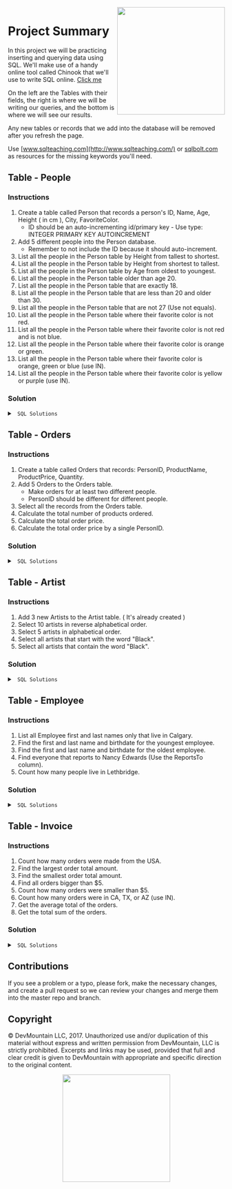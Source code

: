 <img src="https://devmounta.in/img/logowhiteblue.png" width="250" align="right">

# Project Summary

In this project we will be practicing inserting and querying data using SQL. We'll make use of a handy online tool called Chinook that we'll use to write SQL online. <a href="http://jxs.me/chinook-web/">Click me</a>

On the left are the Tables with their fields, the right is where we will be writing our queries, and the bottom is where we will see our results.  

Any new tables or records that we add into the database will be removed after you refresh the page.

Use [www.sqlteaching.com](http://www.sqlteaching.com/) or [sqlbolt.com](http://sqlbolt.com/) as resources for the missing keywords you'll need.

## Table - People

### Instructions
1. Create a table called Person that records a person's ID, Name, Age, Height ( in cm ), City, FavoriteColor. 
    * ID should be an auto-incrementing id/primary key - Use type: INTEGER PRIMARY KEY AUTOINCREMENT
2. Add 5 different people into the Person database. 
    * Remember to not include the ID because it should auto-increment.
3. List all the people in the Person table by Height from tallest to shortest.
4. List all the people in the Person table by Height from shortest to tallest.
5. List all the people in the Person table by Age from oldest to youngest.
6. List all the people in the Person table older than age 20.
7. List all the people in the Person table that are exactly 18.
8. List all the people in the Person table that are less than 20 and older than 30.
9. List all the people in the Person table that are not 27 (Use not equals).
10. List all the people in the Person table where their favorite color is not red.
11. List all the people in the Person table where their favorite color is not red and is not blue.
12. List all the people in the Person table where their favorite color is orange or green.
13. List all the people in the Person table where their favorite color is orange, green or blue (use IN).
14. List all the people in the Person table where their favorite color is yellow or purple (use IN).

### Solution

<details>

<summary> <code> SQL Solutions </code> </summary>

<details>

<summary> <code> #1 </code> </summary>

```sql
CREATE TABLE Person ( ID INTEGER PRIMARY KEY AUTOINCREMENT, Name string, Age integer, Height integer, City string, FavoriteColor string );
```

</details>

<details>

<summary> <code> #2 </code> </summary>

```sql
INSERT INTO Person ( Name, Age, Height, City, FavoriteColor ) VALUES ( "First Last", 21, 182, "City", "Color" );
```

</details>

<details>

<summary> <code> #3 </code> </summary>

```sql
SELECT * FROM Person ORDER BY Height DESC;
```

</details>

<details>

<summary> <code> #4 </code> </summary>

```sql
SELECT * FROM Person ORDER BY Height ASC;
```

</details>

<details>

<summary> <code> #5 </code> </summary>

```sql
SELECT * FROM Person ORDER BY Age DESC;
```

</details>

<details>

<summary> <code> #6 </code> </summary>

```sql
SELECT * FROM Person WHERE Age > 20;
```

</details>

<details>

<summary> <code> #7 </code> </summary>

```sql
SELECT * FROM Person WHERE Age = 18;
```

</details>

<details>

<summary> <code> #8 </code> </summary>

```sql
SELECT * FROM Person WHERE Age < 20 OR Age > 30;
```

</details>

<details>

<summary> <code> #9 </code> </summary>

```sql
SELECT * FROM Person WHERE Age != 27;
```

</details>

<details>

<summary> <code> #10 </code> </summary>

```sql
SELECT * FROM Person WHERE FavoriteColor != "red";
```

</details>

<details>

<summary> <code> #11 </code> </summary>

```sql
SELECT * FROM Person WHERE FavoriteColor != "red" AND FavoriteColor != "blue";
```

</details>

<details>

<summary> <code> #12 </code> </summary>

```sql
SELECT * FROM Person WHERE FavoriteColor = "orange" OR FavoriteColor = "green";
```

</details>

<details>

<summary> <code> #13 </code> </summary>

```sql
SELECT * FROM Person WHERE FavoriteColor IN ( "orange", "green", "blue" );
```

</details>

<details>

<summary> <code> #14 </code> </summary>

```sql
SELECT * FROM Person WHERE FavoriteColor IN ( "yellow", "purple" )
```

</details>

</details>

## Table - Orders

### Instructions

1. Create a table called Orders that records: PersonID, ProductName, ProductPrice, Quantity.
2. Add 5 Orders to the Orders table.
    * Make orders for at least two different people.
    * PersonID should be different for different people.
3. Select all the records from the Orders table.
4. Calculate the total number of products ordered.
5. Calculate the total order price.
6. Calculate the total order price by a single PersonID.

### Solution

<details>

<summary> <code> SQL Solutions </code> </summary>

<details>

<summary> <code> #1 </code> </summary>

```sql
CREATE TABLE Orders ( PersonID integer, ProductName string, ProductPrice float, Quantity integer );
```

</details>

<details>

<summary> <code> #2 </code> </summary>

```sql
INSERT INTO Orders ( PersonID, ProductName, ProductPrice, Quantity ) VALUES ( 0, "Product", 12.50, 2 );
```

</details>

<details>

<summary> <code> #3 </code> </summary>

```sql
SELECT * FROM Orders;
```

</details>

<details>

<summary> <code> #4 </code> </summary>

```sql
SELECT SUM(Quantity) FROM Orders;
```

</details>

<details>

<summary> <code> #5 </code> </summary>

```sql
SELECT SUM(ProductPrice * Quantity) FROM Orders;
```

</details>

<details>

<summary> <code> #6 </code> </summary>

```sql
/* The value of PersonID depends on what IDs you used. Use a valid ID from your table */
SELECT SUM(ProductPrice * Quantity) FROM Orders WHERE PersonID = 0;
```

</details>

</details>

## Table - Artist

### Instructions

1. Add 3 new Artists to the Artist table. ( It's already created )
2. Select 10 artists in reverse alphabetical order.
3. Select 5 artists in alphabetical order.
4. Select all artists that start with the word "Black".
5. Select all artists that contain the word "Black".

### Solution 

<details>

<summary> <code> SQL Solutions </code> </summary>

<details>

<summary> <code> #1 </code> </summary>

```sql
INSERT INTO Artist ( Name ) VALUES ( 'artist name' );
```

</details>

<details>

<summary> <code> #2 </code> </summary>

```sql
SELECT * FROM Artist ORDER BY Name Desc LIMIT 10;
```

</details>

<details>

<summary> <code> #3 </code> </summary>

```sql
SELECT * FROM Artist ORDER BY Name ASC LIMIT 5;
```

</details>

<details>

<summary> <code> #4 </code> </summary>

```sql
SELECT * FROM Artist WHERE Name LIKE 'Black%';
```

</details>

<details>

<summary> <code> #5 </code> </summary>

```sql
SELECT * FROM Artist WHERE Name LIKE '%Black%';
```

</details>

</details>

## Table - Employee

### Instructions

1. List all Employee first and last names only that live in Calgary.
2. Find the first and last name and birthdate for the youngest employee.
3. Find the first and last name and birthdate for the oldest employee.
4. Find everyone that reports to Nancy Edwards (Use the ReportsTo column).
5. Count how many people live in Lethbridge.

### Solution

<details>

<summary> <code> SQL Solutions </code> </summary>

<details>

<summary> <code> #1 </code> </summary>

```sql
SELECT FirstName, LastName FROM Employee WHERE City = "Calgary";
```

</details>

<details>

<summary> <code> #2 </code> </summary>

```sql
SELECT FirstName, LastName, Max(BirthDate) FROM Employee;
```

</details>

<details>

<summary> <code> #3 </code> </summary>

```sql
SELECT FirstName, LastName, Min(BirthDate) FROM Employee;
```

</details>

<details>

<summary> <code> #4 </code> </summary>

```sql
SELECT * FROM Employee WHERE ReportsTo = 2;
```

</details>

<details>

<summary> <code> #5 </code> </summary>

```sql
SELECT COUNT(*) FROM Employee WHERE City = "Lethbridge";
```

</details>

</details>

## Table - Invoice 

### Instructions

1. Count how many orders were made from the USA.
2. Find the largest order total amount.
3. Find the smallest order total amount.
4. Find all orders bigger than $5.
5. Count how many orders were smaller than $5.
6. Count how many orders were in CA, TX, or AZ (use IN).
7. Get the average total of the orders.
8. Get the total sum of the orders.

### Solution

<details>

<summary> <code> SQL Solutions </code> </summary>

<details>

<summary> <code> #1 </code> </summary>

```sql
SELECT Count(*) FROM Invoice WHERE BillingCountry = 'USA';
```

</details>

<details>

<summary> <code> #2 </code> </summary>

```sql
SELECT Max(total) FROM Invoice;
```

</details>

<details>

<summary> <code> #3 </code> </summary>

```sql
SELECT Min(total) FROM Invoice;
```

</details>

<details>

<summary> <code> #4 </code> </summary>

```sql
SELECT * FROM Invoice WHERE Total > 5;
```

</details>

<details>

<summary> <code> #5 </code> </summary>

```sql
SELECT COUNT(*) FROM Invoice WHERE Total < 5;
```

</details>

<details>

<summary> <code> #6 </code> </summary>

```sql
SELECT Count(*) FROM Invoice WHERE BillingState in ('CA', 'TX', 'AZ');
```

</details>

<details>

<summary> <code> #7 </code> </summary>

```sql
SELECT AVG(Total) FROM Invoice;
```

</details>

<details>

<summary> <code> #8 </code> </summary>

```sql
SELECT SUM(Total) FROM Invoice;
```

</details>

</details>

## Contributions

If you see a problem or a typo, please fork, make the necessary changes, and create a pull request so we can review your changes and merge them into the master repo and branch.

## Copyright

© DevMountain LLC, 2017. Unauthorized use and/or duplication of this material without express and written permission from DevMountain, LLC is strictly prohibited. Excerpts and links may be used, provided that full and clear credit is given to DevMountain with appropriate and specific direction to the original content.

<p align="center">
<img src="https://devmounta.in/img/logowhiteblue.png" width="250">
</p>

